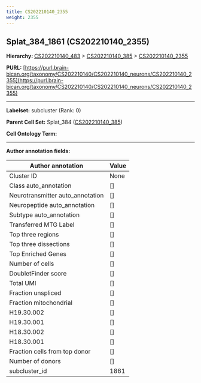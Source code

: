 ```yaml
---
title: CS202210140_2355
weight: 2355
---
```

## Splat_384_1861 (CS202210140_2355)
<b>Hierarchy: </b>
[CS202210140_483](../CS202210140_483) >
[CS202210140_385](../CS202210140_385) >
[CS202210140_2355](../CS202210140_2355)

**PURL:** [https://purl.brain-bican.org/taxonomy/CS202210140/CS202210140_neurons/CS202210140_2355](https://purl.brain-bican.org/taxonomy/CS202210140/CS202210140_neurons/CS202210140_2355)

---


**Labelset:** subcluster (Rank: 0)

**Parent Cell Set:** Splat_384 ([CS202210140_385](../CS202210140_385))



**Cell Ontology Term:** 

[MARKER GENES.]: #


---

[TRANSFERRED ANNOTATIONS.]: #


[AUTHOR ANNOTATION FIELDS.]: #


**Author annotation fields:**

| Author annotation | Value |
|-------------------|-------|
|Cluster ID|None|
|Class auto_annotation|[]|
|Neurotransmitter auto_annotation|[]|
|Neuropeptide auto_annotation|[]|
|Subtype auto_annotation|[]|
|Transferred MTG Label|[]|
|Top three regions|[]|
|Top three dissections|[]|
|Top Enriched Genes|[]|
|Number of cells|[]|
|DoubletFinder score|[]|
|Total UMI|[]|
|Fraction unspliced|[]|
|Fraction mitochondrial|[]|
|H19.30.002|[]|
|H19.30.001|[]|
|H18.30.002|[]|
|H18.30.001|[]|
|Fraction cells from top donor|[]|
|Number of donors|[]|
|subcluster_id|1861|
